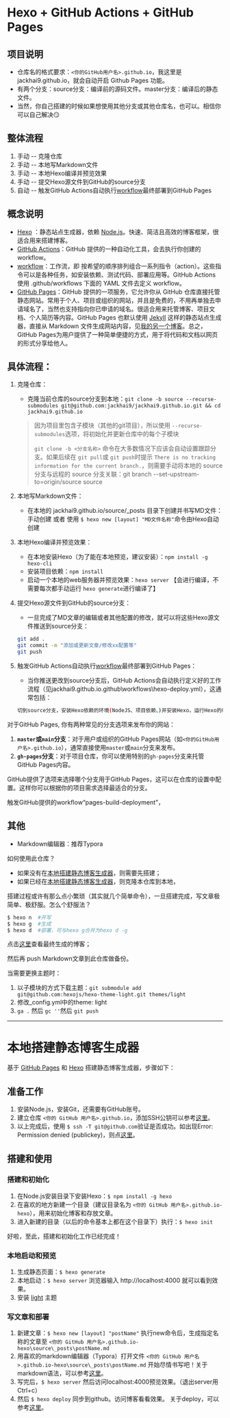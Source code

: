 # Hexo + GitHub Actions + GitHub Pages

## 项目说明

- 仓库名的格式要求：`<你的GitHub用户名>.github.io`，我这里是jackhai9.github.io，就会自动开启 Github Pages 功能。
- 有两个分支：source分支：编译前的源码文件。master分支：编译后的静态文件。
- 当然，你自己搭建的时候如果想使用其他分支或其他仓库名，也可以。相信你可以自己解决:smirk:

## 整体流程

1. 手动 -- 克隆仓库
2. 手动 -- 本地写Markdown文件
3. 手动 -- 本地Hexo编译并预览效果
4. 手动 -- 提交Hexo源文件到GitHub的source分支
5. 自动 -- 触发GitHub Actions自动执行[workflow](https://github.com/jackhai9/jackhai9.github.io/blob/source/.github/workflows/hexo-deploy.yml)最终部署到GitHub Pages

## 概念说明

- [Hexo](https://github.com/hexojs/hexo) ：静态站点生成器，依赖 [Node.js](https://nodejs.cn/)。快速、简洁且高效的博客框架，很适合用来搭建博客。
- [GitHub Actions](https://docs.github.com/en/actions)：GitHub 提供的一种自动化工具，会去执行你创建的 workflow。
- [workflow](https://docs.github.com/en/actions/using-workflows/about-workflows)：工作流，即 按希望的顺序排列组合一系列指令（action）。这些指令可以是各种任务，如安装依赖、测试代码、部署应用等。GitHub Actions 使用 .github/workflows 下面的 YAML 文件去定义 workflow。
- [GitHub Pages](https://pages.github.com/)：GitHub 提供的一项服务，它允许你从 GitHub 仓库直接托管静态网站。常用于个人、项目或组织的网站，并且是免费的，不用再单独去申请域名了，当然也支持指向你已申请的域名。很适合用来托管博客、项目文档、个人简历等内容。GitHub Pages 也默认使用 [Jekyll](https://github.com/jekyll/jekyll) 这样的静态站点生成器，直接从 Markdown 文件生成网站内容，见[我的另一个博客](https://github.com/jackhai9/blog)。总之，GitHub Pages为用户提供了一种简单便捷的方式，用于将代码和文档以网页的形式分享给他人。

## 具体流程：

1. 克隆仓库：

   - 克隆当前仓库的source分支到本地：`git clone -b source --recurse-submodules git@github.com:jackhai9/jackhai9.github.io.git && cd jackhai9.github.io`

   > 因为项目里包含子模块（其他的git项目），所以使用 `--recurse-submodules`选项，将初始化并更新仓库中的每个子模块
   >
   > `git clone -b <分支名称>` 命令在大多数情况下应该会自动设置跟踪分支。如果后续在 `git pull`或 `git push`时提示 `There is no tracking information for the current branch.`，则需要手动将本地的 source 分支与远程的 source 分支关联：git branch --set-upstream-to=origin/source source

2. 本地写Markdown文件：

   - 在本地的 jackhai9.github.io/source/_posts 目录下创建并书写MD文件：手动创建 或者 使用 `$ hexo new [layout] "MD文件名称"`命令由Hexo自动创建

3. 本地Hexo编译并预览效果：

   - 在本地安装Hexo（为了能在本地预览，建议安装）：`npm install -g hexo-cli`
   - 安装项目依赖：`npm install`
   - 启动一个本地的web服务器并预览效果：`hexo server` 【会进行编译，不需要每次都手动运行 `hexo generate`进行编译了】

4. 提交Hexo源文件到GitHub的source分支：

   - 一旦完成了MD文章的编辑或者其他配置的修改，就可以将这些Hexo源文件推送到source分支：

   ```bash
   git add .
   git commit -m "添加或更新文章/修改xx配置等"
   git push
   ```

5. 触发GitHub Actions自动执行[workflow](https://github.com/jackhai9/jackhai9.github.io/blob/source/.github/workflows/hexo-deploy.yml)最终部署到GitHub Pages：

   - 当你推送更改到source分支后，GitHub Actions会自动执行定义好的工作流程（见jackhai9.github.io\.github\workflows\hexo-deploy.yml），这通常包括：

   ```bash
   切到source分支，安装Hexo依赖的环境(NodeJS、项目依赖、)并安装Hexo，运行Hexo的编译指令会把当前source分支的源码编译成静态文件输出到public目录，再用[actions-gh-pages](https://github.com/peaceiris/actions-gh-pages)把public目录中的静态文件提交到master分支并部署到 GitHub Pages 页面
   ```



对于GitHub Pages, 你有两种常见的分支选项来发布你的网站：

1. **`master`或`main`分支**：对于用户或组织的GitHub Pages网站（如`<你的GitHub用户名>.github.io`），通常直接使用`master`或`main`分支来发布。
2. **`gh-pages`分支**：对于项目仓库，你可以使用特别的`gh-pages`分支来托管GitHub Pages内容。

GitHub提供了选项来选择哪个分支用于GitHub Pages，这可以在仓库的设置中配置。这样你可以根据你的项目需求选择最适合的分支。

触发GitHub提供的workflow“pages-build-deployment”，

## 其他

- Markdown编辑器：推荐Typora



如何使用此仓库？

- 如果没有在[本地搭建静态博客生成器](#本地搭建静态博客生成器)，则需要先搭建；
- 如果已经在[本地搭建静态博客生成器](#本地搭建静态博客生成器)，则克隆本仓库到本地，

搭建过程或许有那么点小繁琐（其实就几个简单命令），一旦搭建完成，写文章极简单、极舒服。怎么个舒服法？

```bash
$ hexo n  #开写
$ hexo g  #生成
$ hexo d  #部署，可与hexo g合并为hexo d -g
```

点击[这里](https://jackhai9.github.io)查看最终生成的博客；

然后再 push Markdown文章到此仓库做备份。

当需要更换主题时：

1. 以子模块的方式下载主题：`git submodule add git@github.com:hexojs/hexo-theme-light.git themes/light`
2. 修改_config.yml中的theme: light
3. `ga .` 然后 `gc ''`然后 `git push`

---

# 本地搭建静态博客生成器

基于 [GitHub Pages](https://pages.github.com/) 和 [Hexo](https://hexo.io/zh-cn/) 搭建静态博客生成器，步骤如下：

## 准备工作

1. 安装Node.js，安装Git，还需要有GitHub账号。
2. 建立仓库 `<你的 GitHub 用户名>.github.io`，添加SSH公钥可以参考[这里](https://docs.github.com/zh/authentication/connecting-to-github-with-ssh)。
3. 以上完成后，使用 `$ ssh -T git@github.com`验证是否成功。如出现Error: Permission denied (publickey)，则点[这里](https://docs.github.com/zh/authentication/troubleshooting-ssh/error-permission-denied-publickey)。

## 搭建和使用

### 搭建和初始化

1. 在Node.js安装目录下安装Hexo：`$ npm install -g hexo`
2. 在喜欢的地方新建一个目录（建议目录名为 `<你的 GitHub 用户名>.github.io-hexo`），用来初始化博客和存放文章。
3. 进入新建的目录（以后的命令基本上都在这个目录下）执行：`$ hexo init`

好啦，至此，搭建和初始化工作已经完成！

### 本地启动和预览

1. 生成静态页面：`$ hexo generate`
2. 本地启动：`$ hexo server`  浏览器输入 http://localhost:4000 就可以看到效果。
3. 安装 [light](https://github.com/hexojs/hexo-theme-light) 主题

### 写文章和部署

1. 新建文章：`$ hexo new [layout] "postName"` 执行new命令后，生成指定名称的文章至 `<你的 GitHub 用户名>.github.io-hexo\source\_posts\postName.md`
2. 用喜欢的markdown编辑器（Typora）打开文件 `<你的 GitHub 用户名>.github.io-hexo\source\_posts\postName.md` 开始尽情书写吧！关于markdown语法，可以参考[这里](https://markdown.com.cn/editor/)。
3. 写完后，`$ hexo server`  然后访问localhost:4000预览效果。（退出server用Ctrl+c）
4. 然后 `$ hexo deploy` 同步到github。访问博客看看效果。 关于deploy，可以参考[这里](https://hexo.io/zh-cn/docs/commands#deploy)。
